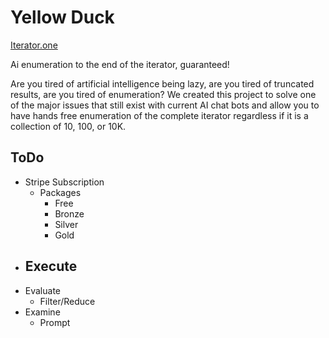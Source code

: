 # Yellow Duck

[Iterator.one](https://iterator.one)

Ai enumeration to the end of the iterator, guaranteed!

Are you tired of artificial intelligence being lazy, are you tired of truncated results, are you tired of enumeration?
We created this project to solve one of the major issues that still exist with current AI chat bots and allow you to have hands free enumeration of the complete iterator regardless if it is a collection of 10, 100, or 10K.

## ToDo

- Stripe Subscription
  - Packages
    - Free
    - Bronze
    - Silver
    - Gold
- Execute
  - 
- Evaluate
  - Filter/Reduce
- Examine
  - Prompt